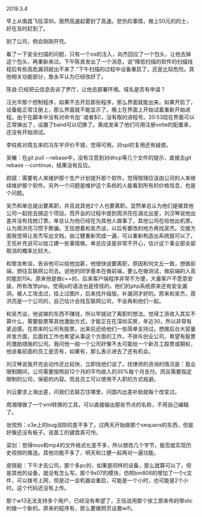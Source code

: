 
2019.3.4

早上从南昌飞往深圳，居然高速起雾封了高速。悲伤的事情，做上50元的的士，好在及时赶到了。

到了公司，例会刚刚开完。

看了一下安全扫描的问题，只有一个os的注入，向杰回应了一个包头，让他去掉这个包头，再重新来过。下午陈良发出了一个消息，说“降低扫描的软件的扫描线程后有些高危漏洞就出不来了.“下午扫描的过程中设备重启了，还是比较危险。其他相关功能部分，詹永平认为已经改好了。

陈良:已经把云信息告诉了罗厅，让他去部署环境。域名是否有申请？

汪光华那个控制程序，如果不去开启那些程序，那么界面就能出来。如果开启了，设备能正常注册上，那么界面就不能显示了。晚上在界面上开始试着重新开始进程。由于在脚本中没有对命令加``或者$()，没有取的进程号。20:53现在界面可以正常弹出了，设置了band可以切换了。黄成发来了他们可用注册volte的配置来，还没有开始测试。

李柱栋对周五来的冯东宇评价不错，觉得可用。对spi的复用还有疑惑。

吴曦：在git pull --rebase中，没有注意到对dhcp等几个文件的提示，直接去git rebase --continue，结果没有反应。

颜斌：需要有人来维护那个生产计划提升那个软件。觉得按理应该由公司的人来继续维护那个软件。另外一个问题是维护这个系统的人能看到所有的价格信息，也是个问题。

吴杰和单总提出要离职，并且说其他2个人也要离职。显然单总认为他们是被其他公司一起挖去搞这个项目。而开会的过程中提到周洪亮在湖北出差，刘汉琴说他出差并没有找她订票。单总认为他已经在为其他人做事了，其他公司在给他出机票。认为周洪亮习惯于欺骗。王伍想着和吴杰谈，以后有要改的地方再找吴杰。交接方面我觉得让吴杰写出文档，由江健重新完成一遍，可以重新构造出系统就可以了。王伍补充说可以给江建一些事情做。单总应该是非常不开心，估计这个事业部全部取消的概率比较大。

和黎龙彬谈，告诉他可以给他加薪，他很快说要离职，原因和何文丘一致，想做前端，想往互联网公司去。说他的同学基本在做前端，要么在做测试，做前端的人高的能到15k。原来他是做c++的，后来客户端程序非常不方便，大量客户不愿意安装，所有改学php。觉得js的语法也是怪怪的。他们的php系统原来还有安全漏洞，被人工攻击过，挂上过图片，后来找升级版，补漏洞才好的。原来和吴杰，周洪亮是一个公司的，自己估计会找互联网公司，不会再和他们一起。

和吴杰谈，他说做的东西不赚钱，所以早就动了离职的想法。觉得工资收入其实不算什么，需要股票等其他激励方式，才能正在在深圳买房，年近30，所以非常有紧迫感。在原来的公司有股票，出来后还给他们一些简单支持过。想做后台大容量并发方面，后面找工作也希望从事这个方面的工作。不排斥创业公司，希望有股票的激励措施的公司。我问他一般一个公司好像不太可能给一个新员工股票或期权，他说看前面的员工是否有，如果有，那么表示进去了还有机会。

刘汉琴说我开完会动作还比较快，立即找他们谈了。找律师的咨询的情况是：竟业限制期间，公司需要按照前12个月的平均收入的30%每个月支付。而且需要指定限制的公司，保密的内容。而且员工可以使用不入职的方式规避。

刘云要求上海出差，问我们去联芯住哪里，问国内出差补助就每个改变过。

周湘理做了一个xml转换的工具，可以直接输出那些节点的名称，不用自己编辑了。

张悦玲：v3e上的bug消除的差不多了。过两天开始做那个sequans的东西，但是好像还没有板子。说苗工的键盘真可怜。

梁剑：觉得mov和mp4的文件格式化差不多，所以想改几个字节，能否就实现历史视频的推送。其他功能不多了，明天和江健一起再对一遍功能。

皮晓聪：下午才去公司，那个多pc的，如果是同样的设备，那么就算可以了，但是其他的设备，就没有怎么写。那个9x07的模块，仿照bm806的增加了一个c文件，可以拨号上网，但是过一会机器会重启，可能是一个小时，也可能是2个小时。这个代码还没有上传。

那个w13无法支持多个用户，已经没有希望了，王伍说用那个徐工原来布的带slic的做一个新的。原来的程序有，那么要做网页设置wifi。